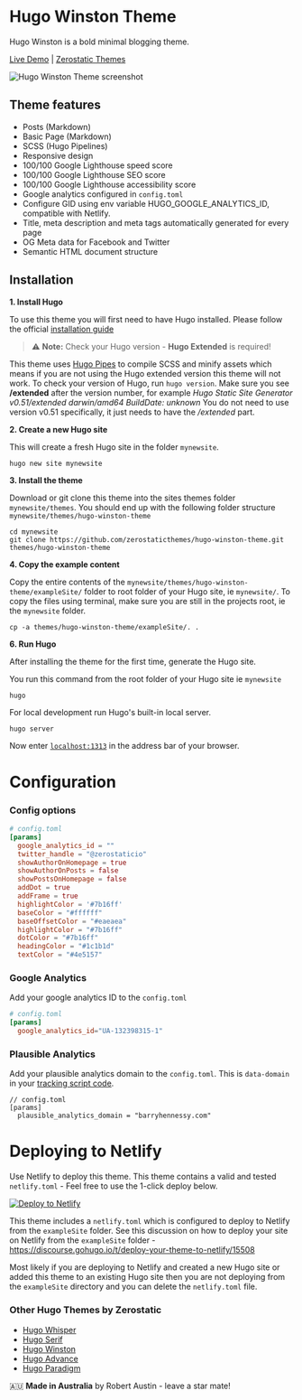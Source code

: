 # Hugo Winston Theme

Hugo Winston is a bold minimal blogging theme.

[Live Demo](https://hugo-winston.netlify.app/) |
[Zerostatic Themes](https://www.zerostatic.io/)

![Hugo Winston Theme screenshot](https://www.zerostatic.io/theme/hugo-winston/hugo-winston-screenshot.png)

## Theme features

- Posts (Markdown)
- Basic Page (Markdown)
- SCSS (Hugo Pipelines)
- Responsive design
- 100/100 Google Lighthouse speed score
- 100/100 Google Lighthouse SEO score
- 100/100 Google Lighthouse accessibility score
- Google analytics configured in `config.toml`
- Configure GID using env variable HUGO_GOOGLE_ANALYTICS_ID, compatible with Netlify.
- Title, meta description and meta tags automatically generated for every page
- OG Meta data for Facebook and Twitter
- Semantic HTML document structure

## Installation

**1. Install Hugo**

To use this theme you will first need to have Hugo installed. Please follow the official [installation guide](https://gohugo.io/getting-started/installing/)

> ⚠️ **Note:** Check your Hugo version - **Hugo Extended** is required!

This theme uses [Hugo Pipes](https://gohugo.io/hugo-pipes/scss-sass/) to compile SCSS and minify assets which means if you are not using the Hugo extended version this theme will not work. To check your version of Hugo, run `hugo version`. Make sure you see **/extended** after the version number, for example _Hugo Static Site Generator v0.51/extended darwin/amd64 BuildDate: unknown_ You do not need to use version v0.51 specifically, it just needs to have the _/extended_ part.

**2. Create a new Hugo site**

This will create a fresh Hugo site in the folder `mynewsite`.

```
hugo new site mynewsite
```

**3. Install the theme**

Download or git clone this theme into the sites themes folder `mynewsite/themes`. You should end up with the following folder structure `mynewsite/themes/hugo-winston-theme`

```
cd mynewsite
git clone https://github.com/zerostaticthemes/hugo-winston-theme.git themes/hugo-winston-theme
```

**4. Copy the example content**

Copy the entire contents of the `mynewsite/themes/hugo-winston-theme/exampleSite/` folder to root folder of your Hugo site, ie `mynewsite/`. To copy the files using terminal, make sure you are still in the projects root, ie the `mynewsite` folder.

```
cp -a themes/hugo-winston-theme/exampleSite/. .
```

**6. Run Hugo**

After installing the theme for the first time, generate the Hugo site.

You run this command from the root folder of your Hugo site ie `mynewsite`

```
hugo
```

For local development run Hugo's built-in local server.

```
hugo server
```

Now enter [`localhost:1313`](http://localhost:1313) in the address bar of your browser.

# Configuration

### Config options

```toml
# config.toml
[params]
  google_analytics_id = ""
  twitter_handle = "@zerostaticio"
  showAuthorOnHomepage = true
  showAuthorOnPosts = false
  showPostsOnHomepage = false
  addDot = true
  addFrame = true
  highlightColor = '#7b16ff'
  baseColor = "#ffffff"
  baseOffsetColor = "#eaeaea"
  highlightColor = "#7b16ff"
  dotColor = "#7b16ff"
  headingColor = "#1c1b1d"
  textColor = "#4e5157"
```

### Google Analytics

Add your google analytics ID to the `config.toml`

```toml
# config.toml
[params]
  google_analytics_id="UA-132398315-1"
```

### Plausible Analytics

Add your plausible analytics domain to the `config.toml`.
This is `data-domain` in your [tracking script code](https://plausible.io/docs/plausible-script).

```
// config.toml
[params]
  plausible_analytics_domain = "barryhennessy.com"
```

# Deploying to Netlify

Use Netlify to deploy this theme. This theme contains a valid and tested `netlify.toml` - Feel free to use the 1-click deploy below.

[![Deploy to Netlify](https://www.netlify.com/img/deploy/button.svg)](https://app.netlify.com/start/deploy?repository=https://github.com/zerostaticthemes/hugo-winston-theme)

This theme includes a `netlify.toml` which is configured to deploy to Netlify from the `exampleSite` folder. See this discussion on how to deploy your site on Netlify from the `exampleSite` folder - https://discourse.gohugo.io/t/deploy-your-theme-to-netlify/15508

Most likely if you are deploying to Netlify and created a new Hugo site or added this theme to an existing Hugo site then you are not deploying from the `exampleSite` directory and you can delete the `netlify.toml` file.

### Other Hugo Themes by Zerostatic

- [Hugo Whisper](https://github.com/zerostaticthemes/hugo-whisper-theme)
- [Hugo Serif](https://github.com/zerostaticthemes/hugo-serif-theme)
- [Hugo Winston](https://github.com/zerostaticthemes/hugo-winston-theme)
- [Hugo Advance](https://www.zerostatic.io/theme/hugo-advance/)
- [Hugo Paradigm](https://www.zerostatic.io/theme/hugo-paradigm/)

🇦🇺 **Made in Australia** by Robert Austin - leave a star mate!
